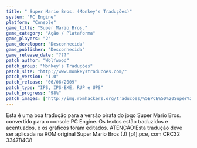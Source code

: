 ```yaml
---
title: " Super Mario Bros. (Monkey's Traduções)"
system: "PC Engine"
platform: "Console"
game_title: "Super Mario Bros."
game_category: "Ação / Plataforma"
game_players: "2"
game_developer: "Desconhecida"
game_publisher: "Desconhecida"
game_release_date: "???"
patch_author: "Wolfwood"
patch_group: "Monkey's Traduções"
patch_site: "http://www.monkeystraducoes.com/"
patch_version: "1.0"
patch_release: "06/06/2009"
patch_type: "IPS, IPS-EXE, RUP e UPS"
patch_progress: "98%"
patch_images: ["http://img.romhackers.org/traducoes/%5BPCE%5D%20Super%20Mario%20Bros.%20-%20Monkey's%20Tradu%C3%A7%C3%B5es%20-%201.png","http://img.romhackers.org/traducoes/%5BPCE%5D%20Super%20Mario%20Bros.%20-%20Monkey's%20Tradu%C3%A7%C3%B5es%20-%202.png","http://img.romhackers.org/traducoes/%5BPCE%5D%20Super%20Mario%20Bros.%20-%20Monkey's%20Tradu%C3%A7%C3%B5es%20-%203.png"]
---
```

Esta é uma boa tradução para a versão pirata do jogo Super Mario Bros. convertido para o console PC Engine. Os textos estão traduzidos e acentuados, e os gráficos foram editados. ATENÇÃO:Esta tradução deve ser aplicada na ROM original Super Mario Bros (J) [p1].pce, com CRC32 3347B4C8